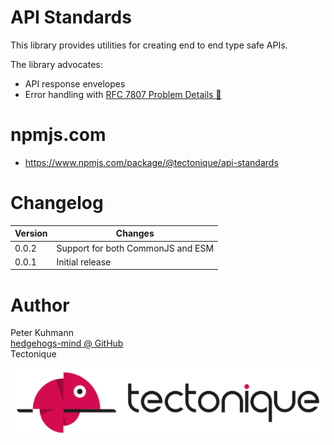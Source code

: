 # API Standards

This library provides utilities for creating end to end type safe APIs.

The library advocates:

- API response envelopes
- Error handling with [RFC 7807 Problem Details 🔗](https://www.rfc-editor.org/rfc/rfc7807)

# npmjs.com

- https://www.npmjs.com/package/@tectonique/api-standards

# Changelog

| Version | Changes                           |
|---------|-----------------------------------|
| 0.0.2   | Support for both CommonJS and ESM |
| 0.0.1   | Initial release                   |

# Author

Peter Kuhmann
<br>[hedgehogs-mind @ GitHub](https://github.com/hedgehogs-mind)
<br>Tectonique

![Tectonique Logo](.assets/tectonique-small.png)
